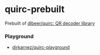 quirc-prebuilt
==============
Prebuilt of [dlbeer/quirc: QR decoder library](https://github.com/dlbeer/quirc)

### Playground
- [dirkarnez/quirc-playground](https://github.com/dirkarnez/quirc-playground)
